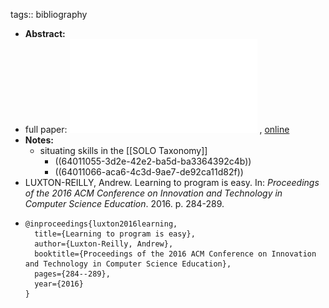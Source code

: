 tags:: bibliography

- **Abstract:**
- full paper: ![local copy](../assets/luxton-reilly-learning-iticse-16_1677791196797_0.pdf) , [online](https://www.researchgate.net/profile/Andrew-Luxton-Reilly/publication/305081807_Learning_to_Program_is_Easy/links/5c2489cc92851c22a348999b/Learning-to-Program-is-Easy.pdf)
- **Notes:**
	- situating skills in the [[SOLO Taxonomy]]
		- ((64011055-3d2e-42e2-ba5d-ba3364392c4b))
		- ((64011066-aca6-4c3d-9ae7-de92ca11d82f))
- LUXTON-REILLY, Andrew. Learning to program is easy. In: *Proceedings of the 2016 ACM Conference on Innovation and Technology in Computer Science Education*. 2016. p. 284-289.
- ```
  @inproceedings{luxton2016learning,
    title={Learning to program is easy},
    author={Luxton-Reilly, Andrew},
    booktitle={Proceedings of the 2016 ACM Conference on Innovation and Technology in Computer Science Education},
    pages={284--289},
    year={2016}
  }
  ```